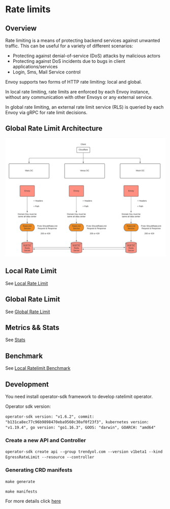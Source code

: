 # Rate limits


## Overview

Rate limiting is a means of protecting backend services against unwanted traffic. This can be useful for a variety of different scenarios:

- Protecting against denial-of-service (DoS) attacks by malicious actors
- Protecting against DoS incidents due to bugs in client applications/services
- Login, Sms, Mail Service control

Envoy supports two forms of HTTP rate limiting: local and global.

In local rate limiting, rate limits are enforced by each Envoy instance, without any communication with other Envoys or any external service.

In global rate limiting, an external rate limit service (RLS) is queried by each Envoy via gRPC for rate limit decisions.


## Global Rate Limit Architecture

![ratelimit](docs/images/ratelimit.jpeg)


## Local Rate Limit
See [Local Rate Limit](docs/local-ratelimit.md)


## Global Rate Limit
See [Global Rate Limit](docs/global-ratelimit.md)


## Metrics && Stats
See [Stats](docs/metrics.md)

## Benchmark
See [Local Ratelimit Benchmark](docs/local-ratelimit-benchmark.md)


## Development

You need install operator-sdk framework to develop ratelimit operator.

Operator sdk version:

`operator-sdk version: "v1.6.2", commit: "b131ca8ec77c96b9898470eba9560c30af0f23f3", kubernetes version: "v1.19.4", go version: "go1.16.3", GOOS: "darwin", GOARCH: "amd64"
`

### Create a new API and Controller 

`operator-sdk create api --group trendyol.com --version v1beta1 --kind EgressRateLimit --resource --controller`

### Generating CRD manifests 

`make generate
`

`make manifests
`

For more details click [here](https://sdk.operatorframework.io/docs/building-operators/golang/tutorial/)
